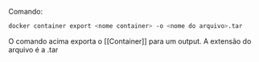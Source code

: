 Comando:
```bash
docker container export <nome container> -o <nome do arquivo>.tar
```

O comando acima exporta o [[Container]] para um output. A extensão do arquivo é a .tar